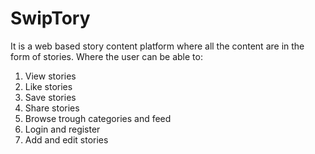 # SwipTory
It is a web based story content platform where all the content are in the form of stories. 
Where the user can be able to: 
1. View stories 
2. Like stories
3. Save stories
4. Share stories
5. Browse trough categories and feed
6. Login and register
7. Add and edit stories
